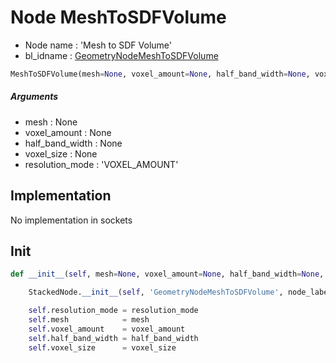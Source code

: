 # Node MeshToSDFVolume

- Node name : 'Mesh to SDF Volume'
- bl_idname : [GeometryNodeMeshToSDFVolume](https://docs.blender.org/api/current/bpy.types.GeometryNodeMeshToSDFVolume.html)


``` python
MeshToSDFVolume(mesh=None, voxel_amount=None, half_band_width=None, voxel_size=None, resolution_mode='VOXEL_AMOUNT', node_label=None, node_color=None)
```
##### Arguments

- mesh : None
- voxel_amount : None
- half_band_width : None
- voxel_size : None
- resolution_mode : 'VOXEL_AMOUNT'

## Implementation

No implementation in sockets

## Init

``` python
def __init__(self, mesh=None, voxel_amount=None, half_band_width=None, voxel_size=None, resolution_mode='VOXEL_AMOUNT', node_label=None, node_color=None):

    StackedNode.__init__(self, 'GeometryNodeMeshToSDFVolume', node_label=node_label, node_color=node_color)

    self.resolution_mode = resolution_mode
    self.mesh            = mesh
    self.voxel_amount    = voxel_amount
    self.half_band_width = half_band_width
    self.voxel_size      = voxel_size
```
